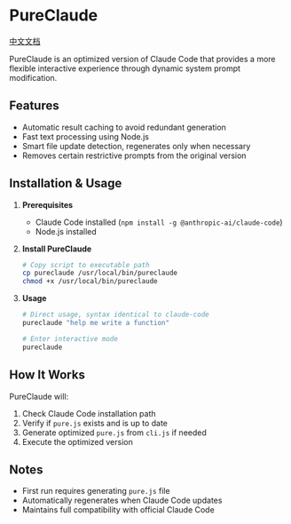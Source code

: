 # PureClaude

[中文文档](README_CN.md)

PureClaude is an optimized version of Claude Code that provides a more flexible interactive experience through dynamic system prompt modification.

## Features

- Automatic result caching to avoid redundant generation
- Fast text processing using Node.js
- Smart file update detection, regenerates only when necessary
- Removes certain restrictive prompts from the original version

## Installation & Usage

1. **Prerequisites**
   - Claude Code installed (`npm install -g @anthropic-ai/claude-code`)
   - Node.js installed

2. **Install PureClaude**
   ```bash
   # Copy script to executable path
   cp pureclaude /usr/local/bin/pureclaude
   chmod +x /usr/local/bin/pureclaude
   ```

3. **Usage**
   ```bash
   # Direct usage, syntax identical to claude-code
   pureclaude "help me write a function"
   
   # Enter interactive mode
   pureclaude
   ```

## How It Works

PureClaude will:
1. Check Claude Code installation path
2. Verify if `pure.js` exists and is up to date
3. Generate optimized `pure.js` from `cli.js` if needed
4. Execute the optimized version

## Notes

- First run requires generating `pure.js` file
- Automatically regenerates when Claude Code updates
- Maintains full compatibility with official Claude Code